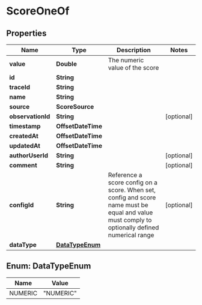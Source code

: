 

# ScoreOneOf


## Properties

| Name | Type | Description | Notes |
|------------ | ------------- | ------------- | -------------|
|**value** | **Double** | The numeric value of the score |  |
|**id** | **String** |  |  |
|**traceId** | **String** |  |  |
|**name** | **String** |  |  |
|**source** | **ScoreSource** |  |  |
|**observationId** | **String** |  |  [optional] |
|**timestamp** | **OffsetDateTime** |  |  |
|**createdAt** | **OffsetDateTime** |  |  |
|**updatedAt** | **OffsetDateTime** |  |  |
|**authorUserId** | **String** |  |  [optional] |
|**comment** | **String** |  |  [optional] |
|**configId** | **String** | Reference a score config on a score. When set, config and score name must be equal and value must comply to optionally defined numerical range |  [optional] |
|**dataType** | [**DataTypeEnum**](#DataTypeEnum) |  |  |



## Enum: DataTypeEnum

| Name | Value |
|---- | -----|
| NUMERIC | &quot;NUMERIC&quot; |



